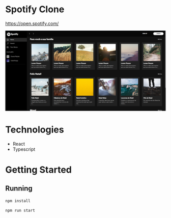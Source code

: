 # Spotify Clone

https://open.spotify.com/

![](./demo/demo1.png)

# Technologies

- React
- Typescript

# Getting Started
## Running
```
npm install
```

```
npm run start
```

